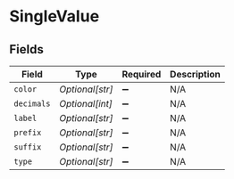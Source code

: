 # SingleValue


## Fields

| Field              | Type               | Required           | Description        |
| ------------------ | ------------------ | ------------------ | ------------------ |
| `color`            | *Optional[str]*    | :heavy_minus_sign: | N/A                |
| `decimals`         | *Optional[int]*    | :heavy_minus_sign: | N/A                |
| `label`            | *Optional[str]*    | :heavy_minus_sign: | N/A                |
| `prefix`           | *Optional[str]*    | :heavy_minus_sign: | N/A                |
| `suffix`           | *Optional[str]*    | :heavy_minus_sign: | N/A                |
| `type`             | *Optional[str]*    | :heavy_minus_sign: | N/A                |